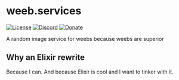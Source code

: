 # weeb.services

[![License](https://img.shields.io/github/license/Bowser65/weeb.services.svg?style=flat-square)](https://github.com/Bowser65/weeb.services/blob/master/LICENSE)
[![Discord](https://img.shields.io/badge/chat-on%20Discord-7289DA.svg?style=flat-square)](https://discord.gg/4KhX4SY)
[![Donate](https://img.shields.io/badge/donate-Patreon-F96854.svg?style=flat-square)](https://www.patreon.com/Bowser65)

A random image service for weebs because weebs are superior

## Why an Elixir rewrite

Because I can. And because Elixir is cool and I want to tinker with it.
